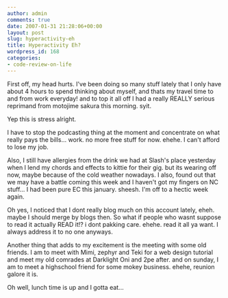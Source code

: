```yaml
---
author: admin
comments: true
date: 2007-01-31 21:28:06+00:00
layout: post
slug: hyperactivity-eh
title: Hyperactivity Eh?
wordpress_id: 168
categories:
- code-review-on-life
---
```


First off, my head hurts. I've been doing so many stuff lately that I only have about 4 hours to spend thinking about myself, and thats my travel time to and from work everyday! and to top it all off I had a really REALLY serious reprimand from motojime sakura this morning. syit.

Yep this is stress alright.

I have to stop the podcasting thing at the moment and concentrate on what really pays the bills... work. no more free stuff for now. ehehe. I can't afford to lose my job.

Also, I still have allergies from the drink we had at Slash's place yesterday when I lend my chords and effects to kittie for their gig. but its wearing off now, maybe because of the cold weather nowadays. I also, found out that we may have a battle coming this week and I haven't got my fingers on NC stuff... I had been pure EC this january. sheesh. I'm off to a hectic week again.

Oh yes, I noticed that I dont really blog much on this account lately, eheh. maybe I should merge by blogs then. So what if people who wasnt suppose to read it actually READ it!? i dont pakking care. ehehe. read it all ya want. I always address it to no one anyways.

Another thing that adds to my excitement is the meeting with some old friends. I am to meet with Mimi, zephyr and Teki for a web design tutorial and meet my old comrades at Darklight Oni and 2pe after. and on sunday, I am to meet a highschool friend for some mokey business. ehehe, reunion galore it is.

Oh well, lunch time is up and I gotta eat...
